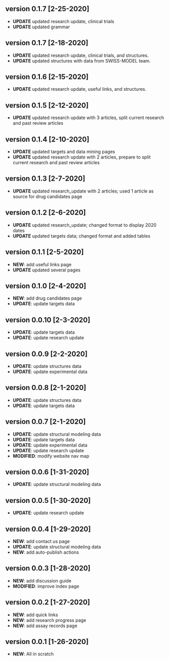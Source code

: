 ## version 0.1.7 [2-25-2020]
* **UPDATE** updated research update, clinical trials
* **UPDATE** updated grammar 

## version 0.1.7 [2-18-2020]
* **UPDATE** updated research update, clinical trials, and structures. 
* **UPDATE** updated structures with data from SWISS-MODEL team. 

## version 0.1.6 [2-15-2020]
* **UPDATE** updated research update, useful links, and structures. 

## version 0.1.5 [2-12-2020]
* **UPDATE** updated research update with 3 articles, split current research and past review articles

## version 0.1.4 [2-10-2020]
* **UPDATE** updated targets and data mining pages
* **UPDATE** updated research update with 2 articles, prepare to split current research and past review articles

## version 0.1.3 [2-7-2020]
* **UPDATE** updated research_update with 2 articles; used 1 article as source for drug candidates page

## version 0.1.2 [2-6-2020]
* **UPDATE** updated research_update; changed format to display 2020 dates
* **UPDATE** updated targets data; changed format and added tables 

## version 0.1.1 [2-5-2020]
* **NEW**: add useful links page
* **UPDATE** updated several pages

## version 0.1.0 [2-4-2020]
* **NEW**: add drug candidates page
* **UPDATE**: update targets data

## version 0.0.10 [2-3-2020]
* **UPDATE**: update targets data
* **UPDATE**: update research update

## version 0.0.9 [2-2-2020]
* **UPDATE**: update structures data
* **UPDATE**: update experimental data

## version 0.0.8 [2-1-2020]
* **UPDATE**: update structures data
* **UPDATE**: update targets data

## version 0.0.7 [2-1-2020]
* **UPDATE**: update structural modeling data
* **UPDATE**: update targets data
* **UPDATE**: update experimental data
* **UPDATE**: update research update
* **MODIFIED**: modify website nav map

## version 0.0.6 [1-31-2020]
* **UPDATE**: update structural modeling data

## version 0.0.5 [1-30-2020]
* **UPDATE**: update research update

## version 0.0.4 [1-29-2020]
* **NEW**: add contact us page
* **UPDATE**: update structural modeling data
* **NEW**: add auto-publish actions

## version 0.0.3 [1-28-2020]
* **NEW**: add discussion guide
* **MODIFIED**: improve index page

## version 0.0.2 [1-27-2020]
* **NEW**: add quick links
* **NEW**: add research progress page
* **NEW**: add assay records page

## version 0.0.1 [1-26-2020]
* **NEW**: All in scratch

